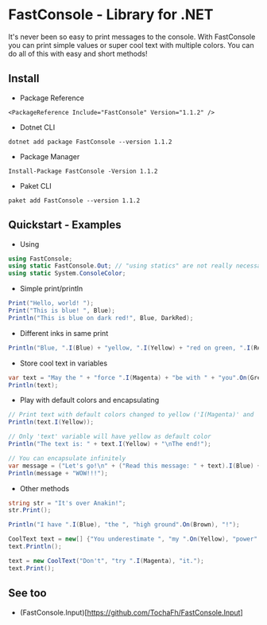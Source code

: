 # FastConsole - Library for .NET
It's never been so easy to print messages to the console. With FastConsole you can print simple values or super cool text with multiple colors. You can do all of this with easy and short methods!

## Install
* Package Reference
```csproj
<PackageReference Include="FastConsole" Version="1.1.2" />
```
* Dotnet CLI
```
dotnet add package FastConsole --version 1.1.2
```
* Package Manager
```
Install-Package FastConsole -Version 1.1.2
```
* Paket CLI
```
paket add FastConsole --version 1.1.2
```
## Quickstart - Examples
* Using
```c#
using FastConsole;
using static FastConsole.Out; // "using statics" are not really necessary
using static System.ConsoleColor;
```
* Simple print/println
```c#
Print("Hello, world! ");
Print("This is blue! ", Blue);
Println("This is blue on dark red!", Blue, DarkRed);
```
* Different inks in same print
```c#
Println("Blue, ".I(Blue) + "yellow, ".I(Yellow) + "red on green, ".I(Red).On(Green) + "default color, " + "default on cyan, ".On(Cyan) + "wow!");
```
* Store cool text in variables
```c#
var text = "May the " + "force ".I(Magenta) + "be with " + "you".On(Green) + "!";  // 'var' --> 'CoolText' (class)
Println(text);
```
* Play with default colors and encapsulating
```c#
// Print text with default colors changed to yellow ('I(Magenta)' and 'On(Green)' will not be overriden!)
Println(text.I(Yellow));

// Only 'text' variable will have yellow as default color
Println("The text is: " + text.I(Yellow) + "\nThe end!");

// You can encapsulate infinitely
var message = ("Let's go!\n" + ("Read this message: " + text).I(Blue) + "\n" + ("Now, read other message: " + "This".On(Green) + " is the " + "way".I(Red) + "!").On(Black) + "\n").I(Yellow);
Println(message + "WOW!!!");
```
* Other methods
```c#
string str = "It's over Anakin!";
str.Print();

Println("I have ".I(Blue), "the ", "high ground".On(Brown), "!");

CoolText text = new[] {"You underestimate ", "my ".On(Yellow), "power".I(Red), "!"};
text.Println();

text = new CoolText("Don't", "try ".I(Magenta), "it.");
text.Print();
```
## See too
* (FastConsole.Input)[https://github.com/TochaFh/FastConsole.Input]
